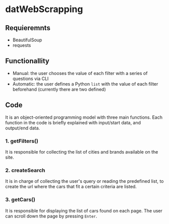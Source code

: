 # datWebScrapping
## Requieremnts
- BeautifulSoup
- requests
## Functionallity 
- Manual: the user chooses the value of each filter with a series of questions via CLI
- Automatic: the user defines a Python `list` with the value of each filter beforehand (currently there are two defined)
## Code
It is an object-oriented programming model with three main functions. Each function in the code is briefly explained with input/start data, and output/end data.
### 1. getFilters()
It is responsible for collecting the list of cities and brands available on the site.
### 2. createSearch
It is in charge of collecting the user's query or reading the predefined list, to create the url where the cars that fit a certain criteria are listed.
### 3. getCars()
It is responsible for displaying the list of cars found on each page. The user can scroll down the page by pressing `Enter`.

